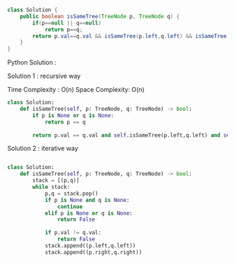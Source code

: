 

```Java

class Solution {
    public boolean isSameTree(TreeNode p, TreeNode q) {
        if(p==null || q==null)
            return p==q;
        return p.val==q.val && isSameTree(p.left,q.left) && isSameTree(p.right,q.right);
    }
}

```

Python Solution :

Solution 1 : recursive way

Time Complexity : O(n)
Space Complexity: O(n)

```Python
class Solution:
    def isSameTree(self, p: TreeNode, q: TreeNode) -> bool:
        if p is None or q is None:
            return p == q
        
        return p.val == q.val and self.isSameTree(p.left,q.left) and self.isSameTree(p.right,q.right)

```

Solution 2 : iterative way

```Python

class Solution:
    def isSameTree(self, p: TreeNode, q: TreeNode) -> bool:
        stack = [(p,q)]
        while stack:
            p,q = stack.pop()
            if p is None and q is None:
                continue
            elif p is None or q is None:
                return False
            
            if p.val != q.val:
                return False
            stack.append((p.left,q.left))
            stack.append((p.right,q.right))

```
